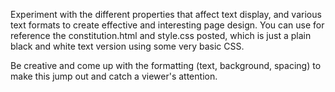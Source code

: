 Experiment with the different properties that affect text display, and various text formats to create effective and interesting page design. You can use for reference the constitution.html and style.css posted, which is just a plain black and white text version using some very basic CSS.

Be creative and come up with the formatting (text, background, spacing) to make this jump out and catch a viewer's attention.
